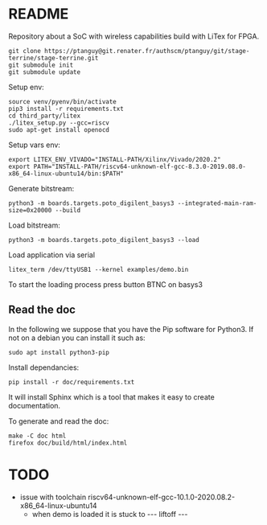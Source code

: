 # README

Repository about a SoC with wireless capabilities build with LiTex for FPGA.

```
git clone https://ptanguy@git.renater.fr/authscm/ptanguy/git/stage-terrine/stage-terrine.git
git submodule init
git submodule update
```

Setup env:

```
source venv/pyenv/bin/activate
pip3 install -r requirements.txt
cd third_party/litex
./litex_setup.py --gcc=riscv
sudo apt-get install openocd
```

Setup vars env:
```
export LITEX_ENV_VIVADO="INSTALL-PATH/Xilinx/Vivado/2020.2"                       
export PATH="INSTALL-PATH/riscv64-unknown-elf-gcc-8.3.0-2019.08.0-x86_64-linux-ubuntu14/bin:$PATH"
```

Generate bitstream:

```
python3 -m boards.targets.poto_digilent_basys3 --integrated-main-ram-size=0x20000 --build 
```

Load bitstream:
```
python3 -m boards.targets.poto_digilent_basys3 --load 
```

Load application via serial
```
litex_term /dev/ttyUSB1 --kernel examples/demo.bin
```

To start the loading process press button BTNC on basys3


## Read the doc

In the following we suppose that you have the Pip software for Python3.
If not on a debian you can install it such as:

```
sudo apt install python3-pip
```

Install dependancies:

```
pip install -r doc/requirements.txt
```

It will install Sphinx which is a tool that makes it easy to create
documentation.

To generate and read the doc:

```
make -C doc html
firefox doc/build/html/index.html
```

# TODO

* issue with toolchain riscv64-unknown-elf-gcc-10.1.0-2020.08.2-x86_64-linux-ubuntu14
    * when demo is loaded it is stuck to --- liftoff ---
